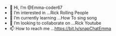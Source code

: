 - 👋 Hi, I’m @Emma-coder67
- 👀 I’m interested in ...Rick Rolling People
- 🌱 I’m currently learning ...How To sing song 
- 💞️ I’m looking to collaborate on ...Rick Youtube
- 📫 How to reach me ...https://bit.ly/snapChatEmma

<!---
Emma-coder67/Emma-coder67 is a ✨ special ✨ repository because its `README.md` (this file) appears on your GitHub profile.
You can click the Preview link to take a look at your changes.
--->
